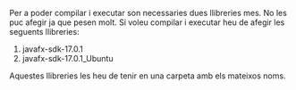 Per a poder compilar i executar son necessaries dues llibreries mes. No les puc afegir ja que pesen molt. Si voleu compilar i executar heu de afegir les seguents llibreries:

1. javafx-sdk-17.0.1 
2. javafx-sdk-17.0.1_Ubuntu

Aquestes llibreries les heu de tenir en una carpeta amb els mateixos noms.
